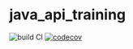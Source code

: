 # java_api_training
![build CI](https://github.com/Crasky24/java_api_training/actions/workflows/build.yml/badge.svg)
[![codecov](https://codecov.io/gh/Crasky24/java_api_training/branch/main/graph/badge.svg?token=koRvzn30nF)](https://codecov.io/gh/Crasky24/java_api_training)